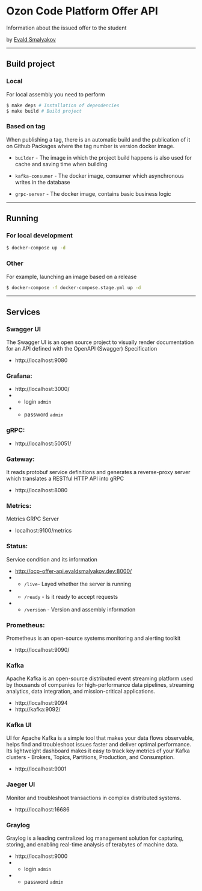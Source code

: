 # Ozon Code Platform Offer API

Information about the issued offer to the student

by [Evald Smalyakov](https://github.com/evald24)

---

## Build project

### Local

For local assembly you need to perform

```zsh
$ make deps # Installation of dependencies
$ make build # Build project
```

### Based on tag

When publishing a tag, there is an automatic build and the publication of it on Github Packages where the tag number is version docker image.

- `builder` - The image in which the project build happens is also used for cache and saving time when building

- `kafka-consumer` - The docker image, consumer which asynchronous writes in the database

- `grpc-server` - The docker image, сontains basic business logic

---

## Running

### For local development

```zsh
$ docker-compose up -d
```

### Other

For example, launching an image based on a release

```zsh
$ docker-compose -f docker-compose.stage.yml up -d
```

---

## Services

### Swagger UI

The Swagger UI is an open source project to visually render documentation for an API defined with the OpenAPI (Swagger) Specification

- http://localhost:9080

### Grafana:

- http://localhost:3000/
- - login `admin`
- - password `admin`

### gRPC:

- http://localhost:50051/

### Gateway:

It reads protobuf service definitions and generates a reverse-proxy server which translates a RESTful HTTP API into gRPC

- http://localhost:8080

### Metrics:

Metrics GRPC Server

- localhost:9100/metrics

### Status:

Service condition and its information

- http://ocp-offer-api.evaldsmalyakov.dev:8000/
- - `/live`- Layed whether the server is running
- - `/ready` - Is it ready to accept requests
- - `/version` - Version and assembly information

### Prometheus:

Prometheus is an open-source systems monitoring and alerting toolkit

- http://localhost:9090/

### Kafka

Apache Kafka is an open-source distributed event streaming platform used by thousands of companies for high-performance data pipelines, streaming analytics, data integration, and mission-critical applications.

- http://localhost:9094
- http://kafka:9092/

### Kafka UI

UI for Apache Kafka is a simple tool that makes your data flows observable, helps find and troubleshoot issues faster and deliver optimal performance. Its lightweight dashboard makes it easy to track key metrics of your Kafka clusters - Brokers, Topics, Partitions, Production, and Consumption.

- http://localhost:9001

### Jaeger UI

Monitor and troubleshoot transactions in complex distributed systems.

- http://localhost:16686

### Graylog

Graylog is a leading centralized log management solution for capturing, storing, and enabling real-time analysis of terabytes of machine data.

- http://localhost:9000
- - login `admin`
- - password `admin`
